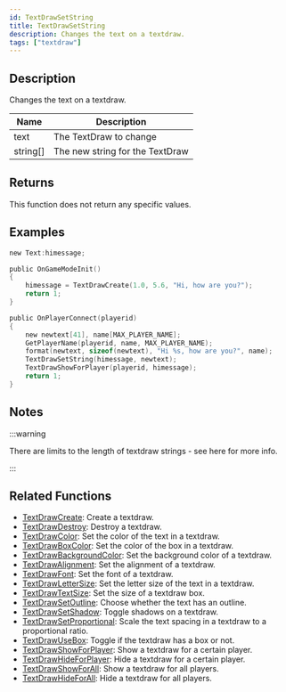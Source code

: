```yaml
---
id: TextDrawSetString
title: TextDrawSetString
description: Changes the text on a textdraw.
tags: ["textdraw"]
---
```


## Description

Changes the text on a textdraw.

| Name     | Description                     |
| -------- | ------------------------------- |
| text     | The TextDraw to change          |
| string[] | The new string for the TextDraw |

## Returns

This function does not return any specific values.

## Examples

```c
new Text:himessage;

public OnGameModeInit()
{
    himessage = TextDrawCreate(1.0, 5.6, "Hi, how are you?");
    return 1;
}

public OnPlayerConnect(playerid)
{
    new newtext[41], name[MAX_PLAYER_NAME];
    GetPlayerName(playerid, name, MAX_PLAYER_NAME);
    format(newtext, sizeof(newtext), "Hi %s, how are you?", name);
    TextDrawSetString(himessage, newtext);
    TextDrawShowForPlayer(playerid, himessage);
    return 1;
}
```

## Notes

:::warning

There are limits to the length of textdraw strings - see here for more info.

:::

## Related Functions

- [TextDrawCreate](TextDrawCreate.md): Create a textdraw.
- [TextDrawDestroy](TextDrawDestroy.md): Destroy a textdraw.
- [TextDrawColor](TextDrawColor.md): Set the color of the text in a textdraw.
- [TextDrawBoxColor](TextDrawBoxColor.md): Set the color of the box in a textdraw.
- [TextDrawBackgroundColor](TextDrawBackgroundColor.md): Set the background color of a textdraw.
- [TextDrawAlignment](TextDrawAlignment.md): Set the alignment of a textdraw.
- [TextDrawFont](TextDrawFont.md): Set the font of a textdraw.
- [TextDrawLetterSize](TextDrawLetterSize.md): Set the letter size of the text in a textdraw.
- [TextDrawTextSize](TextDrawTextSize.md): Set the size of a textdraw box.
- [TextDrawSetOutline](TextDrawSetOutline.md): Choose whether the text has an outline.
- [TextDrawSetShadow](TextDrawSetShadow.md): Toggle shadows on a textdraw.
- [TextDrawSetProportional](TextDrawSetProportional.md): Scale the text spacing in a textdraw to a proportional ratio.
- [TextDrawUseBox](TextDrawUseBox.md): Toggle if the textdraw has a box or not.
- [TextDrawShowForPlayer](TextDrawShowForPlayer.md): Show a textdraw for a certain player.
- [TextDrawHideForPlayer](TextDrawHideForPlayer.md): Hide a textdraw for a certain player.
- [TextDrawShowForAll](TextDrawShowForAll.md): Show a textdraw for all players.
- [TextDrawHideForAll](TextDrawHideForAll.md): Hide a textdraw for all players.
